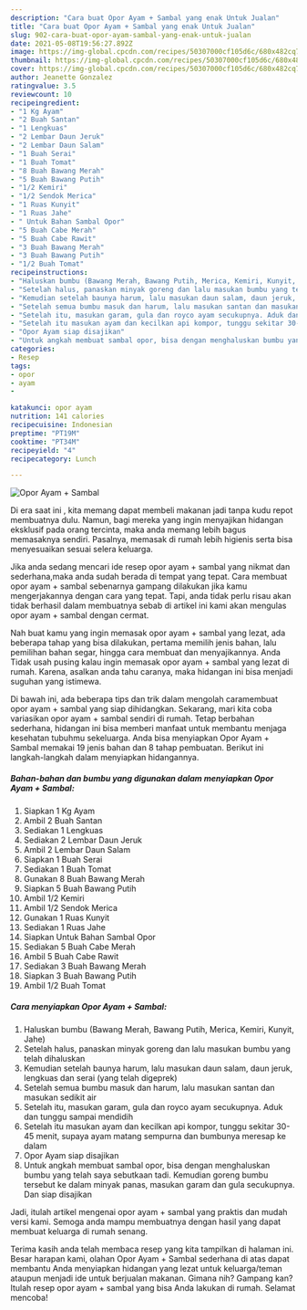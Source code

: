 ```yaml
---
description: "Cara buat Opor Ayam + Sambal yang enak Untuk Jualan"
title: "Cara buat Opor Ayam + Sambal yang enak Untuk Jualan"
slug: 902-cara-buat-opor-ayam-sambal-yang-enak-untuk-jualan
date: 2021-05-08T19:56:27.892Z
image: https://img-global.cpcdn.com/recipes/50307000cf105d6c/680x482cq70/opor-ayam-sambal-foto-resep-utama.jpg
thumbnail: https://img-global.cpcdn.com/recipes/50307000cf105d6c/680x482cq70/opor-ayam-sambal-foto-resep-utama.jpg
cover: https://img-global.cpcdn.com/recipes/50307000cf105d6c/680x482cq70/opor-ayam-sambal-foto-resep-utama.jpg
author: Jeanette Gonzalez
ratingvalue: 3.5
reviewcount: 10
recipeingredient:
- "1 Kg Ayam"
- "2 Buah Santan"
- "1 Lengkuas"
- "2 Lembar Daun Jeruk"
- "2 Lembar Daun Salam"
- "1 Buah Serai"
- "1 Buah Tomat"
- "8 Buah Bawang Merah"
- "5 Buah Bawang Putih"
- "1/2 Kemiri"
- "1/2 Sendok Merica"
- "1 Ruas Kunyit"
- "1 Ruas Jahe"
- " Untuk Bahan Sambal Opor"
- "5 Buah Cabe Merah"
- "5 Buah Cabe Rawit"
- "3 Buah Bawang Merah"
- "3 Buah Bawang Putih"
- "1/2 Buah Tomat"
recipeinstructions:
- "Haluskan bumbu (Bawang Merah, Bawang Putih, Merica, Kemiri, Kunyit, Jahe)"
- "Setelah halus, panaskan minyak goreng dan lalu masukan bumbu yang telah dihaluskan"
- "Kemudian setelah baunya harum, lalu masukan daun salam, daun jeruk, lengkuas dan serai (yang telah digeprek)"
- "Setelah semua bumbu masuk dan harum, lalu masukan santan dan masukan sedikit air"
- "Setelah itu, masukan garam, gula dan royco ayam secukupnya. Aduk dan tunggu sampai mendidih"
- "Setelah itu masukan ayam dan kecilkan api kompor, tunggu sekitar 30-45 menit, supaya ayam matang sempurna dan bumbunya meresap ke dalam"
- "Opor Ayam siap disajikan"
- "Untuk angkah membuat sambal opor, bisa dengan menghaluskan bumbu yang telah saya sebutkaan tadi. Kemudian goreng bumbu tersebut ke dalam minyak panas, masukan garam dan gula secukupnya. Dan siap disajikan"
categories:
- Resep
tags:
- opor
- ayam
- 

katakunci: opor ayam  
nutrition: 141 calories
recipecuisine: Indonesian
preptime: "PT19M"
cooktime: "PT34M"
recipeyield: "4"
recipecategory: Lunch

---
```



![Opor Ayam + Sambal](https://img-global.cpcdn.com/recipes/50307000cf105d6c/680x482cq70/opor-ayam-sambal-foto-resep-utama.jpg)

Di era  saat ini , kita memang dapat membeli makanan jadi tanpa kudu repot membuatnya dulu. Namun, bagi mereka yang ingin menyajikan hidangan eksklusif pada orang tercinta, maka anda memang lebih bagus memasaknya sendiri. Pasalnya, memasak di rumah lebih higienis serta bisa menyesuaikan sesuai selera keluarga.

Jika anda sedang mencari ide resep opor ayam + sambal yang nikmat dan sederhana,maka anda sudah berada di tempat yang tepat. Cara membuat opor ayam + sambal  sebenarnya gampang dilakukan jika kamu mengerjakannya dengan cara yang tepat. Tapi, anda tidak perlu risau akan tidak berhasil dalam membuatnya 
sebab di artikel ini kami akan mengulas opor ayam + sambal dengan cermat.  



Nah buat kamu yang ingin memasak opor ayam + sambal yang lezat, ada beberapa tahap yang bisa dilakukan, pertama memilih jenis bahan, lalu pemilihan bahan segar, hingga cara membuat dan menyajikannya. Anda Tidak usah pusing kalau ingin memasak opor ayam + sambal yang lezat di rumah. Karena, asalkan anda  tahu caranya, maka hidangan ini bisa menjadi suguhan yang istimewa.

Di bawah ini, ada beberapa tips dan trik dalam mengolah caramembuat opor ayam + sambal yang siap dihidangkan. Sekarang, mari kita coba variasikan opor ayam + sambal sendiri di rumah. Tetap berbahan sederhana, hidangan ini bisa memberi manfaat untuk membantu menjaga kesehatan tubuhmu sekeluarga. Anda bisa menyiapkan Opor Ayam + Sambal memakai 19 jenis bahan dan 8 tahap pembuatan. Berikut ini langkah-langkah dalam menyiapkan hidangannya.

<!--inarticleads1-->

##### Bahan-bahan dan bumbu yang digunakan dalam menyiapkan Opor Ayam + Sambal:

1. Siapkan 1 Kg Ayam
1. Ambil 2 Buah Santan
1. Sediakan 1 Lengkuas
1. Sediakan 2 Lembar Daun Jeruk
1. Ambil 2 Lembar Daun Salam
1. Siapkan 1 Buah Serai
1. Sediakan 1 Buah Tomat
1. Gunakan 8 Buah Bawang Merah
1. Siapkan 5 Buah Bawang Putih
1. Ambil 1/2 Kemiri
1. Ambil 1/2 Sendok Merica
1. Gunakan 1 Ruas Kunyit
1. Sediakan 1 Ruas Jahe
1. Siapkan  Untuk Bahan Sambal Opor
1. Sediakan 5 Buah Cabe Merah
1. Ambil 5 Buah Cabe Rawit
1. Sediakan 3 Buah Bawang Merah
1. Siapkan 3 Buah Bawang Putih
1. Ambil 1/2 Buah Tomat




<!--inarticleads2-->

##### Cara menyiapkan Opor Ayam + Sambal:

1. Haluskan bumbu (Bawang Merah, Bawang Putih, Merica, Kemiri, Kunyit, Jahe)
1. Setelah halus, panaskan minyak goreng dan lalu masukan bumbu yang telah dihaluskan
1. Kemudian setelah baunya harum, lalu masukan daun salam, daun jeruk, lengkuas dan serai (yang telah digeprek)
1. Setelah semua bumbu masuk dan harum, lalu masukan santan dan masukan sedikit air
1. Setelah itu, masukan garam, gula dan royco ayam secukupnya. Aduk dan tunggu sampai mendidih
1. Setelah itu masukan ayam dan kecilkan api kompor, tunggu sekitar 30-45 menit, supaya ayam matang sempurna dan bumbunya meresap ke dalam
1. Opor Ayam siap disajikan
1. Untuk angkah membuat sambal opor, bisa dengan menghaluskan bumbu yang telah saya sebutkaan tadi. Kemudian goreng bumbu tersebut ke dalam minyak panas, masukan garam dan gula secukupnya. Dan siap disajikan




Jadi, itulah artikel mengenai  opor ayam + sambal  yang praktis dan mudah versi kami. Semoga anda mampu membuatnya dengan hasil yang dapat membuat keluarga di rumah senang. 

Terima kasih anda telah membaca resep yang kita tampilkan di halaman ini. Besar harapan kami, olahan  Opor Ayam + Sambal sederhana di atas dapat membantu Anda menyiapkan hidangan yang lezat untuk keluarga/teman ataupun menjadi ide untuk berjualan makanan. Gimana nih? Gampang kan? Itulah resep opor ayam + sambal yang bisa Anda lakukan di rumah. Selamat mencoba!

